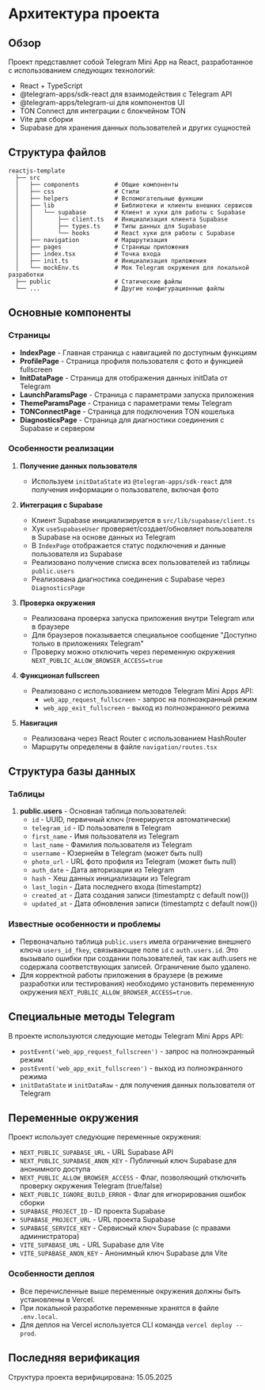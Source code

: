 # Архитектура проекта

## Обзор

Проект представляет собой Telegram Mini App на React, разработанное с использованием следующих технологий:
- React + TypeScript
- @telegram-apps/sdk-react для взаимодействия с Telegram API
- @telegram-apps/telegram-ui для компонентов UI
- TON Connect для интеграции с блокчейном TON
- Vite для сборки
- Supabase для хранения данных пользователей и других сущностей

## Структура файлов

```
reactjs-template
  ├── src
  │   ├── components          # Общие компоненты
  │   ├── css                 # Стили
  │   ├── helpers             # Вспомогательные функции
  │   ├── lib                 # Библиотеки и клиенты внешних сервисов
  │   │   └── supabase        # Клиент и хуки для работы с Supabase
  │   │       ├── client.ts   # Инициализация клиента Supabase
  │   │       ├── types.ts    # Типы данных для Supabase
  │   │       └── hooks       # React хуки для работы с Supabase
  │   ├── navigation          # Маршрутизация
  │   ├── pages               # Страницы приложения
  │   ├── index.tsx           # Точка входа
  │   ├── init.ts             # Инициализация приложения
  │   └── mockEnv.ts          # Мок Telegram окружения для локальной разработки
  ├── public                  # Статические файлы
  └── ...                     # Другие конфигурационные файлы
```

## Основные компоненты

### Страницы

- **IndexPage** - Главная страница с навигацией по доступным функциям
- **ProfilePage** - Страница профиля пользователя с фото и функцией fullscreen
- **InitDataPage** - Страница для отображения данных initData от Telegram
- **LaunchParamsPage** - Страница с параметрами запуска приложения
- **ThemeParamsPage** - Страница с параметрами темы Telegram
- **TONConnectPage** - Страница для подключения TON кошелька
- **DiagnosticsPage** - Страница для диагностики соединения с Supabase и сервером

### Особенности реализации

1. **Получение данных пользователя**
   - Используем `initDataState` из `@telegram-apps/sdk-react` для получения информации о пользователе, включая фото
   
2. **Интеграция с Supabase**
   - Клиент Supabase инициализируется в `src/lib/supabase/client.ts`
   - Хук `useSupabaseUser` проверяет/создает/обновляет пользователя в Supabase на основе данных из Telegram
   - В `IndexPage` отображается статус подключения и данные пользователя из Supabase
   - Реализовано получение списка всех пользователей из таблицы `public.users`
   - Реализована диагностика соединения с Supabase через `DiagnosticsPage`
   
3. **Проверка окружения**
   - Реализована проверка запуска приложения внутри Telegram или в браузере
   - Для браузеров показывается специальное сообщение "Доступно только в приложениях Telegram"
   - Проверку можно отключить через переменную окружения `NEXT_PUBLIC_ALLOW_BROWSER_ACCESS=true`

4. **Функционал fullscreen**
   - Реализовано с использованием методов Telegram Mini Apps API:
     - `web_app_request_fullscreen` - запрос на полноэкранный режим
     - `web_app_exit_fullscreen` - выход из полноэкранного режима

5. **Навигация**
   - Реализована через React Router с использованием HashRouter
   - Маршруты определены в файле `navigation/routes.tsx`

## Структура базы данных

### Таблицы
1. **public.users** - Основная таблица пользователей:
   - `id` - UUID, первичный ключ (генерируется автоматически)
   - `telegram_id` - ID пользователя в Telegram
   - `first_name` - Имя пользователя из Telegram
   - `last_name` - Фамилия пользователя из Telegram
   - `username` - Юзернейм в Telegram (может быть null)
   - `photo_url` - URL фото профиля из Telegram (может быть null)
   - `auth_date` - Дата авторизации из Telegram
   - `hash` - Хеш данных инициализации из Telegram
   - `last_login` - Дата последнего входа (timestamptz)
   - `created_at` - Дата создания записи (timestamptz с default now())
   - `updated_at` - Дата обновления записи (timestamptz с default now())

### Известные особенности и проблемы
- Первоначально таблица `public.users` имела ограничение внешнего ключа `users_id_fkey`, связывающее поле `id` с `auth.users.id`. Это вызывало ошибки при создании пользователей, так как auth.users не содержала соответствующих записей. Ограничение было удалено.
- Для корректной работы приложения в браузере (в режиме разработки или тестирования) необходимо установить переменную окружения `NEXT_PUBLIC_ALLOW_BROWSER_ACCESS=true`.

## Специальные методы Telegram

В проекте используются следующие методы Telegram Mini Apps API:
- `postEvent('web_app_request_fullscreen')` - запрос на полноэкранный режим
- `postEvent('web_app_exit_fullscreen')` - выход из полноэкранного режима
- `initDataState` и `initDataRaw` - для получения данных пользователя от Telegram

## Переменные окружения

Проект использует следующие переменные окружения:
- `NEXT_PUBLIC_SUPABASE_URL` - URL Supabase API
- `NEXT_PUBLIC_SUPABASE_ANON_KEY` - Публичный ключ Supabase для анонимного доступа
- `NEXT_PUBLIC_ALLOW_BROWSER_ACCESS` - Флаг, позволяющий отключить проверку окружения Telegram (true/false)
- `NEXT_PUBLIC_IGNORE_BUILD_ERROR` - Флаг для игнорирования ошибок сборки
- `SUPABASE_PROJECT_ID` - ID проекта Supabase
- `SUPABASE_PROJECT_URL` - URL проекта Supabase
- `SUPABASE_SERVICE_KEY` - Сервисный ключ Supabase (с правами администратора)
- `VITE_SUPABASE_URL` - URL Supabase для Vite
- `VITE_SUPABASE_ANON_KEY` - Анонимный ключ Supabase для Vite

### Особенности деплоя
- Все перечисленные выше переменные окружения должны быть установлены в Vercel.
- При локальной разработке переменные хранятся в файле `.env.local`.
- Для деплоя на Vercel используется CLI команда `vercel deploy --prod`.

## Последняя верификация

Структура проекта верифицирована: 15.05.2025 